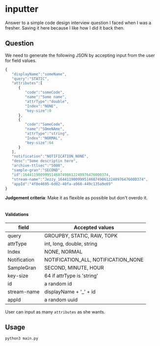 # inputter
Answer to a simple code design interview question I faced when I was a fresher.
Saving it here because I like how I did it back then.

## Question
We need to generate the following JSON by accepting input from the user for field values.

```javascript
{
   "displayName":"someName",
   "query":"STATIC",
   "attributes":[
      {
         "code":"someCode",
         "name":"Some name",
         "attrType":"double",
         "Index":"NONE",
         "key-size":0
      },
      {
         "code":"SomeCode",
         "name":"SOmeNAme",
         "attrType":"string",
         "Index":"NORMAL",
         "key-size":64
      }
   ],
   "notification":"NOTIFICATION_NONE",
   "desc":"Some descriptin here",
   "archive-ttlsec":"5000",
   "sample-gran":"SECOND",
   "id":164411900999514687498612240976476000374,
   "stream-name":"Jezzy_164411900999514687498612240976476000374",
   "appId":"4f0e4695-6d02-40fa-a968-449c135a9e69"
}
```
**Judgement criteria**: Make it as flexible as possible but don't overdo it.
<br></br>
#### Validations

| field          | Accepted values                     |
|----------------|-------------------------------------|
| query          | GROUPBY, STATIC, RAW, TOPK          |
| attrType       | int, long, double, string           |
| Index          | NONE, NORMAL                        |
| Notification   | NOTIFICATION_ALL, NOTIFICATION_NONE |
| SampleGran     | SECOND, MINUTE, HOUR                |
| key-size       | 64 if attrType is 'string'          |
| id             | a random id                         |
| stream-name    | displayName + '_' + id              |
| appId          | a random uuid                       |

User can input as many `attributes` as she wants.

## Usage
`python3 main.py`
